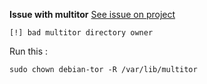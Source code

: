 **Issue with multitor**
[See issue on project](https://github.com/trimstray/multitor/issues/19)

`[!] bad multitor directory owner`

Run this :

`sudo chown debian-tor -R /var/lib/multitor`

